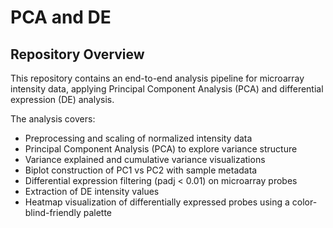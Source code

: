 
# PCA and DE

## Repository Overview
This repository contains an end-to-end analysis pipeline for microarray intensity data, applying Principal Component Analysis (PCA) and differential expression (DE) analysis.

The analysis covers:
- Preprocessing and scaling of normalized intensity data
- Principal Component Analysis (PCA) to explore variance structure
- Variance explained and cumulative variance visualizations
- Biplot construction of PC1 vs PC2 with sample metadata
- Differential expression filtering (padj < 0.01) on microarray probes
- Extraction of DE intensity values
- Heatmap visualization of differentially expressed probes using a color-blind-friendly palette

